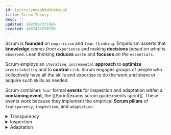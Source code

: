 ```yaml
---
id: initcu2znmaghkdsh4bsuq6
title: Scrum Theory
desc: ''
updated: 1687897371966
created: 1687443798796
---
```


Scrum is **founded** on `empiricism` and `lean thinking`. Empiricism asserts that **knowledge** *comes from* `experience` and making **decisions** *based on what is* `observed`. Lean thinking **reduces** `waste` and **focuses** *on the* `essentials`.

Scrum employs an `iterative`, `incremental` **approach** to **optimize** `predictability` and to **control** `risk`. Scrum engages groups of people who collectively have all the skills and expertise to do the work and share or acquire such skills as needed.

Scrum combines `four` formal **events** for inspection and adaptation *within* a **containing event**, the [[Sprint|exams.scrum.guide.events.sprint]]. These events work because they implement the empirical **Scrum pillars** of `transparency`, `inspection`, and `adaptation`.


<details>
    <summary>Transparency</summary>

#
The emergent **process** and **work** must be `visible` **to those** `performing` the work `and receiving` the work. With Scrum, important **decisions** are based on the `perceived state` **of its** `three` formal `artifacts`. Artifacts that have **low transparency** can lead to decisions that `diminish value` and `increase risk`.

Transparency **enables** `inspection`. Inspection **without transparency** is `misleading` and `wasteful`.

---
</details>


<details>
    <summary>Inspection</summary>

#
The `Scrum artifacts` and the `progress` toward agreed goals must be **inspected** `frequently` and `diligently` **to** `detect` potentially undesirable `variances` or `problems`. To help with inspection, **Scrum** provides `cadence` **in** the form of its five   `events`.

Inspection **enables** `adaptation`. Inspection **without adaptation** is considered `pointless`. `Scrum events` are **designed** to `provoke change`.

---
</details>


<details>
    <summary>Adaptation</summary>

#
**If** any **aspects** of a `process` **deviate outside** acceptable `limits` **or** if the resulting **product** is `unacceptable`, the **process** being applied **or** the **materials** being produced must be `adjusted`. The **adjustment** must be made `as soon as possible` to `minimize` further **deviation**.

Adaptation becomes **more difficult** when the people involved are `not` empowered or `self-managing`. A `Scrum Team` is expected to **adapt** the **moment** it `learns` anything new **through** `inspection`.

---
</details>